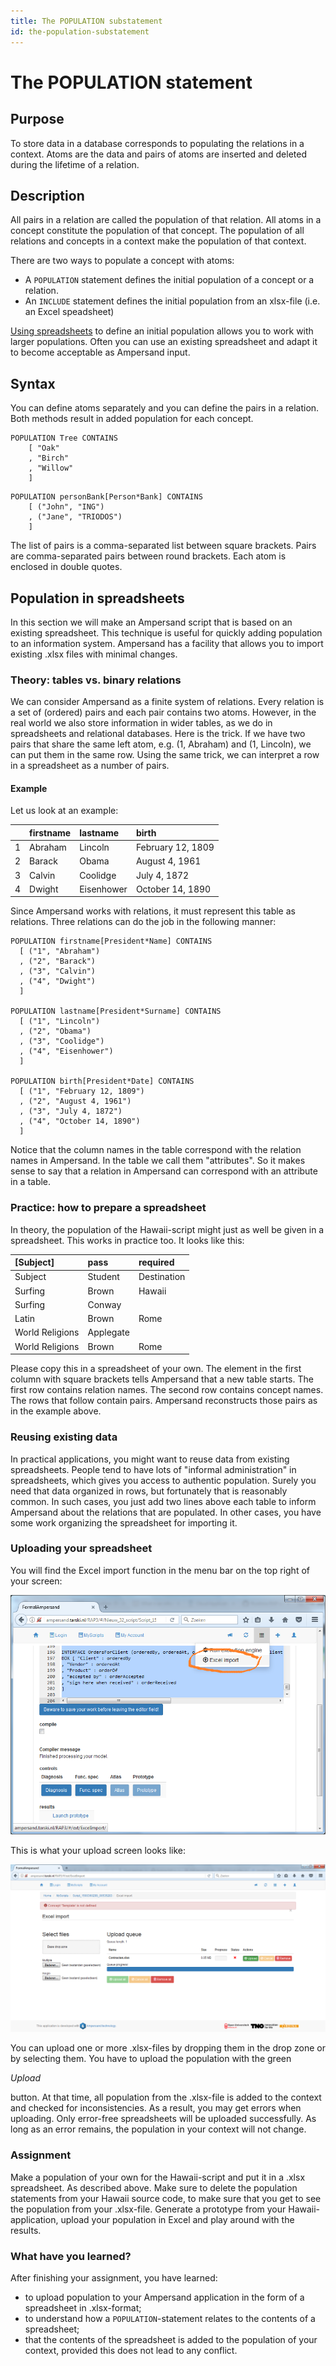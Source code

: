 ```yaml
---
title: The POPULATION substatement
id: the-population-substatement
---
```

# The POPULATION statement

## Purpose

To store data in a database corresponds to populating the relations in a context. Atoms are the data and pairs of atoms are inserted and deleted during the lifetime of a relation.

## Description

All pairs in a relation are called the population of that relation. All atoms in a concept constitute the population of that concept. The population of all relations and concepts in a context make the population of that context.

There are two ways to populate a concept with atoms:

* A `POPULATION` statement defines the initial population of a  concept or a relation.
* An `INCLUDE` statement defines the initial population from an xlsx-file \(i.e. an Excel speadsheet\)

[Using spreadsheets](#population-in-spreadsheets) to define an initial population allows you to work with larger populations. Often you can use an existing spreadsheet and adapt it to become acceptable as Ampersand input.

## Syntax

You can define atoms separately and you can define the pairs in a relation. Both methods result in added population for each concept.

```text
POPULATION Tree CONTAINS
    [ "Oak"
    , "Birch"
    , "Willow"
    ]
```

```text
POPULATION personBank[Person*Bank] CONTAINS
    [ ("John", "ING")
    , ("Jane", "TRIODOS")
    ]
```

The list of pairs is a comma-separated list between square brackets. Pairs are comma-separated pairs between round brackets. Each atom is enclosed in double quotes.

## Population in spreadsheets

In this section we will make an Ampersand script that is based on an existing spreadsheet. This technique is useful for quickly adding population to an information system. Ampersand has a facility that allows you to import existing .xlsx files with minimal changes.

### Theory: tables vs. binary relations

We can consider Ampersand as a finite system of relations. Every relation is a set of \(ordered\) pairs and each pair contains two atoms. However, in the real world we also store information in wider tables, as we do in spreadsheets and relational databases. Here is the trick. If we have two pairs that share the same left atom, e.g. \(1, Abraham\) and \(1, Lincoln\), we can put them in the same row. Using the same trick, we can interpret a row in a spreadsheet as a number of pairs.

#### Example

Let us look at an example:

|  | firstname | lastname | birth |
| :--- | :--- | :--- | :--- |
| 1 | Abraham | Lincoln | February 12, 1809 |
| 2 | Barack | Obama | August 4, 1961 |
| 3 | Calvin | Coolidge | July 4, 1872 |
| 4 | Dwight | Eisenhower | October 14, 1890 |

Since Ampersand works with relations, it must represent this table as relations. Three relations can do the job in the following manner:

```text
POPULATION firstname[President*Name] CONTAINS
  [ ("1", "Abraham")
  , ("2", "Barack")
  , ("3", "Calvin")
  , ("4", "Dwight")
  ]

POPULATION lastname[President*Surname] CONTAINS
  [ ("1", "Lincoln")
  , ("2", "Obama")
  , ("3", "Coolidge")
  , ("4", "Eisenhower")
  ]

POPULATION birth[President*Date] CONTAINS
  [ ("1", "February 12, 1809")
  , ("2", "August 4, 1961")
  , ("3", "July 4, 1872")
  , ("4", "October 14, 1890")
  ]
```

Notice that the column names in the table correspond with the relation names in Ampersand. In the table we call them "attributes". So it makes sense to say that a relation in Ampersand can correspond with an attribute in a table.

### Practice: how to prepare a spreadsheet

In theory, the population of the Hawaii-script might just as well be given in a spreadsheet. This works in practice too. It looks like this:

| \[Subject\] | pass | required |
| :--- | :--- | :--- |
| Subject | Student | Destination |
| Surfing | Brown | Hawaii |
| Surfing | Conway |  |
| Latin | Brown | Rome |
| World Religions | Applegate |  |
| World Religions | Brown | Rome |

Please copy this in a spreadsheet of your own. The element in the first column with square brackets tells Ampersand that a new table starts. The first row contains relation names. The second row contains concept names. The rows that follow contain pairs. Ampersand reconstructs those pairs as in the example above.

### Reusing existing data

In practical applications, you might want to reuse data from existing spreadsheets. People tend to have lots of "informal administration" in spreadsheets, which gives you access to authentic population. Surely you need that data organized in rows, but fortunately that is reasonably common. In such cases, you just add two lines above each table to inform Ampersand about the relations that are populated. In other cases, you have some work organizing the spreadsheet for importing it.

### Uploading your spreadsheet

You will find the Excel import function in the menu bar on the top right of your screen:

![](../../.gitbook/assets/screenshot-import.png)

This is what your upload screen looks like: 

![](../../.gitbook/assets/screenshot-upload-excel.png)

 You can upload one or more .xlsx-files by dropping them in the drop zone or by selecting them. You have to upload the population with the green 

_Upload_

 button. At that time, all population from the .xlsx-file is added to the context and checked for inconsistencies. As a result, you may get errors when uploading. Only error-free spreadsheets will be uploaded successfully. As long as an error remains, the population in your context will not change.

### Assignment

Make a population of your own for the Hawaii-script and put it in a .xlsx spreadsheet. As described above. Make sure to delete the population statements from your Hawaii source code, to make sure that you get to see the population from your .xlsx-file. Generate a prototype from your Hawaii-application, upload your population in Excel and play around with the results.

### What have you learned?

After finishing your assignment, you have learned:

* to upload population to your Ampersand application in the form of a spreadsheet in .xlsx-format;
* to understand how a `POPULATION`-statement relates to the contents of a spreadsheet;
* that the contents of the spreadsheet is added to the population of your context, provided this does not lead to any conflict.

